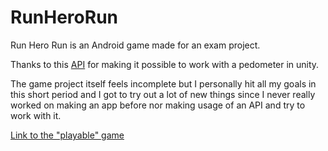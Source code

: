 # RunHeroRun

Run Hero Run is an Android game made for an exam project.

Thanks to this [API](https://github.com/olokobayusuf/Pedometer-API) for making it possible to work with a pedometer in unity.

The game project itself feels incomplete but I personally hit all my goals in this short period and I got to try out a lot of new things since I never really worked on making an app before nor making usage of an API and try to work with it.

[Link to the "playable" game](https://drive.google.com/file/d/12y6p6SzQGwPCuPailCP4IQH-IcP9OUKl/view?usp=sharing)
